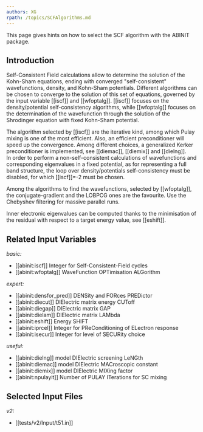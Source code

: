 ```yaml
---
authors: XG
rpath: /topics/SCFAlgorithms.md
---
```

<!--
This file is automatically generated by mksite.py. All changes will be lost.
Change the input yaml files or the python code
-->

This page gives hints on how to select the SCF algorithm with the ABINIT package.

## Introduction

Self-Consistent Field calculations allow to determine the solution of the
Kohn-Sham equations, ending with converged "self-consistent" wavefunctions,
density, and Kohn-Sham potentials. Different algorithms can be chosen to
converge to the solution of this set of equations, governed by the input
variable [[iscf]] and [[wfoptalg]]. [[iscf]] focuses on the density/potential
self-consistency algorithms, while [[wfoptalg]] focuses on the determination
of the wavefunction through the solution of the Shrodinger equation with fixed
Kohn-Sham potential.

The algorithm selected by [[iscf]] are the iterative kind, among which Pulay
mixing is one of the most efficient. Also, an efficient preconditioner will
speed up the convergence. Among different choices, a generalized Kerker
preconditioner is implemented, see [[diemac]], [[diemix]] and [[dielng]].  
In order to perform a non-self-consistent calculations of wavefunctions and
corresponding eigenvalues in a fixed potential, as for representing a full
band structure, the loop over density/potentials self-consistency must be
disabled, for which [[iscf]]=-2 must be chosen.

Among the algorithms to find the wavefunctions, selected by [[wfoptalg]], the
conjugate-gradient and the LOBPCG ones are the favourite. Use the Chebyshev
filtering for massive parallel runs.

Inner electronic eigenvalues can be computed thanks to the minimisation of the
residual with respect to a target energy value, see [[eshift]].



## Related Input Variables

*basic:*

- [[abinit:iscf]]  Integer for Self-Consistent-Field cycles
- [[abinit:wfoptalg]]  WaveFunction OPTimisation ALGorithm
 
*expert:*

- [[abinit:densfor_pred]]  DENSity and FORces PREDictor
- [[abinit:diecut]]  DIElectric matrix energy CUToff
- [[abinit:diegap]]  DIElectric matrix GAP
- [[abinit:dielam]]  DIElectric matrix LAMbda
- [[abinit:eshift]]  Energy SHIFT
- [[abinit:iprcel]]  Integer for PReConditioning of ELectron response
- [[abinit:isecur]]  Integer for level of SECURity choice
 
*useful:*

- [[abinit:dielng]]  model DIElectric screening LeNGth
- [[abinit:diemac]]  model DIElectric MACroscopic constant
- [[abinit:diemix]]  model DIElectric MIXing factor
- [[abinit:npulayit]]  Number of PULAY ITerations for SC mixing
 

## Selected Input Files

*v2:*

- [[tests/v2/Input/t51.in]]
 

